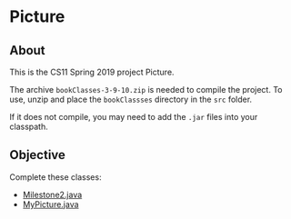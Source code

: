# Picture

## About

This is the CS11 Spring 2019 project Picture.

The archive `bookClasses-3-9-10.zip` is needed to compile the project. To use, unzip and place the `bookClassses` directory in the `src` folder.

If it does not compile, you may need to add the `.jar` files into your classpath.

## Objective
Complete these classes:
- [Milestone2.java](src/Milestone2.java)
- [MyPicture.java](src/MyPicture.java)